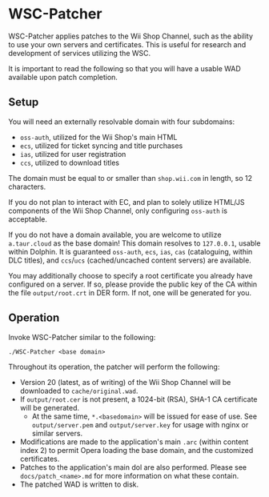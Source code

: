 # WSC-Patcher

WSC-Patcher applies patches to the Wii Shop Channel, such as the ability to use your own servers and certificates.
This is useful for research and development of services utilizing the WSC.

It is important to read the following so that you will have a usable WAD available upon patch completion.

## Setup
You will need an externally resolvable domain with four subdomains:
 - `oss-auth`, utilized for the Wii Shop's main HTML
 - `ecs`, utilized for ticket syncing and title purchases
 - `ias`, utilized for user registration
 - `ccs`, utilized to download titles

The domain must be equal to or smaller than `shop.wii.com` in length, so 12 characters.

If you do not plan to interact with EC, and plan to solely utilize HTML/JS components of the Wii Shop Channel, only configuring `oss-auth` is acceptable.

If you do not have a domain available, you are welcome to utilize `a.taur.cloud` as the base domain!
This domain resolves to `127.0.0.1`, usable within Dolphin.
It is guaranteed `oss-auth`, `ecs`, `ias`, `cas` (cataloguing, within DLC titles), and `ccs`/`ucs` (cached/uncached content servers) are available.

You may additionally choose to specify a root certificate you already have configured on a server. If so, please provide the public key of the CA within the file `output/root.crt` in DER form.
If not, one will be generated for you.

## Operation
Invoke WSC-Patcher similar to the following:
```
./WSC-Patcher <base domain>
```

Throughout its operation, the patcher will perform the following:
 - Version 20 (latest, as of writing) of the Wii Shop Channel will be downloaded to `cache/original.wad`.
 - If `output/root.cer` is not present, a 1024-bit (RSA), SHA-1 CA certificate will be generated.
   - At the same time, `*.<basedomain>` will be issued for ease of use. See `output/server.pem` and `output/server.key` for usage with nginx or similar servers.
 - Modifications are made to the application's main `.arc` (within content index 2) to permit Opera loading the base domain, and the customized certificates.
 - Patches to the application's main dol are also performed. Please see `docs/patch_<name>.md` for more information on what these contain.
 - The patched WAD is written to disk.
 